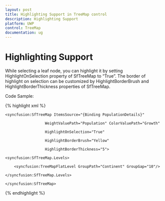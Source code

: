 ```yaml
---
layout: post
title: Highlighting Support in TreeMap control
description: Highlighting Support
platform: UWP
control: TreeMap
documentation: ug
---
```


# Highlighting Support

While selecting a leaf node, you can highlight it by setting HighlightOnSelection property of SfTreeMap to “True”. The border of highlight on selection can be customized by HighlightBorderBrush and HighlightBorderThickness properties of SfTreeMap.

Code Sample:

{% highlight xml %}

    <syncfusion:SfTreeMap ItemsSource="{Binding PopulationDetails}"

                      WeightValuePath="Population" ColorValuePath="Growth"

                      HighlightOnSelection="True" 

                      HighlightBorderBrush="Yellow" 

                      HighlightBorderThickness="5">

    <syncfusion:SfTreeMap.Levels>

        <syncfusion:TreeMapFlatLevel GroupPath="Continent" GroupGap="10"/>

    </syncfusion:SfTreeMap.Levels>

    </syncfusion:SfTreeMap>

{% endhighlight %}